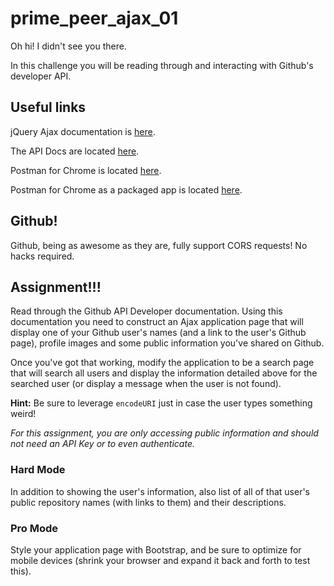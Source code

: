 # prime_peer_ajax_01
Oh hi! I didn't see you there.

In this challenge you will be reading through and interacting with Github's developer API.

## Useful links

jQuery Ajax documentation is [here](http://api.jquery.com/jquery.ajax/).

The API Docs are located [here](https://developer.github.com/v3/).

Postman for Chrome is located [here](https://chrome.google.com/webstore/detail/postman-rest-client/fdmmgilgnpjigdojojpjoooidkmcomcm?hl=en).

Postman for Chrome as a packaged app is located [here](https://chrome.google.com/webstore/detail/postman-rest-client-packa/fhbjgbiflinjbdggehcddcbncdddomop?hl=en).

## Github!

Github, being as awesome as they are, fully support CORS requests! No hacks required.

## Assignment!!!

Read through the Github API Developer documentation. Using this documentation you need to construct an Ajax application page that will display one of your Github user's names (and a link to the user's Github page), profile images and some public information you've shared on Github.

Once you've got that working, modify the application to be a search page that will search all users and display the information detailed above for the searched user (or display a message when the user is not found). 

**Hint:** Be sure to leverage `encodeURI` just in case the user types something weird! 

*For this assignment, you are only accessing public information and should not need an API Key or to even authenticate.*

### Hard Mode

In addition to showing the user's information, also list of all of that user's public repository names (with links to them) and their descriptions.

### Pro Mode

Style your application page with Bootstrap, and be sure to optimize for mobile devices (shrink your browser and expand it back and forth to test this).
